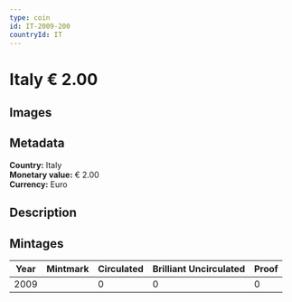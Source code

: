 ```yaml
---
type: coin
id: IT-2009-200
countryId: IT
---
```


# Italy € 2.00

## Images


## Metadata

**Country:** Italy\
**Monetary value:** € 2.00\
**Currency:** Euro

## Description


## Mintages
| Year | Mintmark | Circulated | Brilliant Uncirculated | Proof |
| ---- | -------- | ---------- | ---------------------- | ----- |
| 2009 |  | 0| 0 | 0 |
